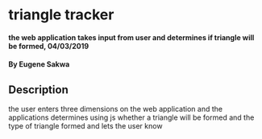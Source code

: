 # triangle tracker
#### the web application takes input from user and determines if triangle will be formed, 04/03/2019
#### By **Eugene Sakwa**
## Description
the user enters three dimensions on the web application and the applications determines using js whether a triangle 
will be formed and the type of triangle formed and lets the user know 
  
